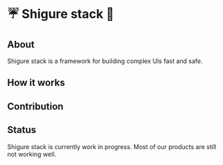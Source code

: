 # ☔ Shigure stack 🎨

## About

Shigure stack is a framework for building complex UIs fast and safe.

## How it works

## Contribution

## Status

Shigure stack is currently work in progress. Most of our products are still not working well.
